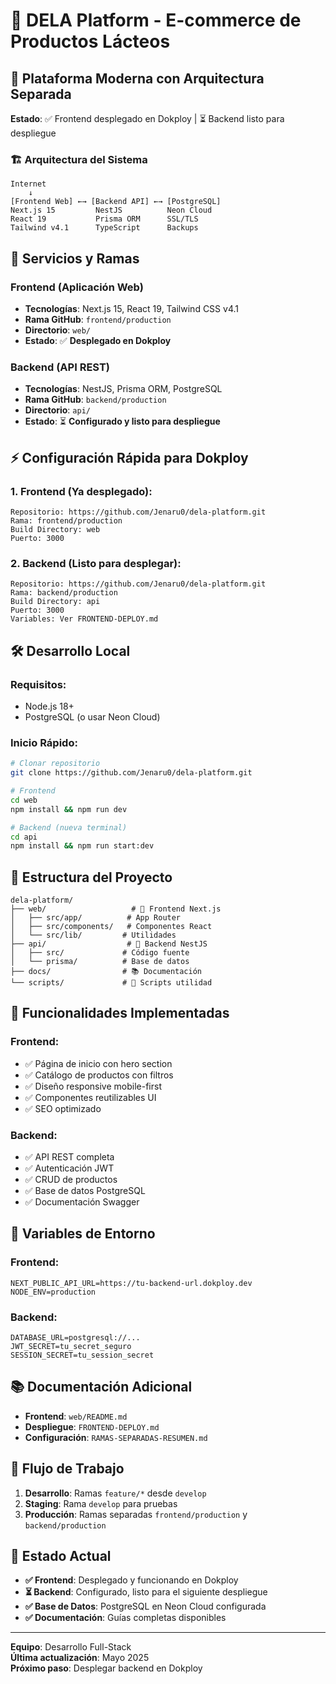 # 🏪 DELA Platform - E-commerce de Productos Lácteos

## 📱 Plataforma Moderna con Arquitectura Separada

**Estado**: ✅ Frontend desplegado en Dokploy | ⏳ Backend listo para despliegue

### 🏗️ Arquitectura del Sistema

```
Internet
    ↓
[Frontend Web] ←→ [Backend API] ←→ [PostgreSQL]
Next.js 15         NestJS          Neon Cloud
React 19           Prisma ORM      SSL/TLS
Tailwind v4.1      TypeScript      Backups
```

## 🚀 Servicios y Ramas

### **Frontend (Aplicación Web)**
- **Tecnologías**: Next.js 15, React 19, Tailwind CSS v4.1
- **Rama GitHub**: `frontend/production`
- **Directorio**: `web/`
- **Estado**: ✅ **Desplegado en Dokploy**

### **Backend (API REST)**
- **Tecnologías**: NestJS, Prisma ORM, PostgreSQL
- **Rama GitHub**: `backend/production`
- **Directorio**: `api/`
- **Estado**: ⏳ **Configurado y listo para despliegue**

## ⚡ Configuración Rápida para Dokploy

### 1. Frontend (Ya desplegado):
```
Repositorio: https://github.com/Jenaru0/dela-platform.git
Rama: frontend/production
Build Directory: web
Puerto: 3000
```

### 2. Backend (Listo para desplegar):
```
Repositorio: https://github.com/Jenaru0/dela-platform.git
Rama: backend/production
Build Directory: api
Puerto: 3000
Variables: Ver FRONTEND-DEPLOY.md
```

## 🛠️ Desarrollo Local

### Requisitos:
- Node.js 18+
- PostgreSQL (o usar Neon Cloud)

### Inicio Rápido:
```bash
# Clonar repositorio
git clone https://github.com/Jenaru0/dela-platform.git

# Frontend
cd web
npm install && npm run dev

# Backend (nueva terminal)
cd api
npm install && npm run start:dev
```

## 📁 Estructura del Proyecto

```
dela-platform/
├── web/                   # 🎨 Frontend Next.js
│   ├── src/app/          # App Router
│   ├── src/components/   # Componentes React
│   └── src/lib/         # Utilidades
├── api/                  # 🔧 Backend NestJS
│   ├── src/             # Código fuente
│   └── prisma/          # Base de datos
├── docs/                # 📚 Documentación
└── scripts/             # 🔨 Scripts utilidad
```

## 🎯 Funcionalidades Implementadas

### Frontend:
- ✅ Página de inicio con hero section
- ✅ Catálogo de productos con filtros
- ✅ Diseño responsive mobile-first
- ✅ Componentes reutilizables UI
- ✅ SEO optimizado

### Backend:
- ✅ API REST completa
- ✅ Autenticación JWT
- ✅ CRUD de productos
- ✅ Base de datos PostgreSQL
- ✅ Documentación Swagger

## 🔐 Variables de Entorno

### Frontend:
```env
NEXT_PUBLIC_API_URL=https://tu-backend-url.dokploy.dev
NODE_ENV=production
```

### Backend:
```env
DATABASE_URL=postgresql://...
JWT_SECRET=tu_secret_seguro
SESSION_SECRET=tu_session_secret
```

## 📚 Documentación Adicional

- **Frontend**: `web/README.md`
- **Despliegue**: `FRONTEND-DEPLOY.md`
- **Configuración**: `RAMAS-SEPARADAS-RESUMEN.md`

## 🔄 Flujo de Trabajo

1. **Desarrollo**: Ramas `feature/*` desde `develop`
2. **Staging**: Rama `develop` para pruebas
3. **Producción**: Ramas separadas `frontend/production` y `backend/production`

## 🎉 Estado Actual

- **✅ Frontend**: Desplegado y funcionando en Dokploy
- **⏳ Backend**: Configurado, listo para el siguiente despliegue
- **✅ Base de Datos**: PostgreSQL en Neon Cloud configurada
- **✅ Documentación**: Guías completas disponibles

---

**Equipo**: Desarrollo Full-Stack  
**Última actualización**: Mayo 2025  
**Próximo paso**: Desplegar backend en Dokploy
